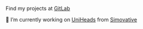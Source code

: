 Find my projects at [GitLab](https://gitlab.com/leonp5)

🔭 I’m currently working on [UniHeads](https://app.uniheads.com) from [Simovative](https://www.simovative.com)

<!--
**leonp5/leonp5** is a ✨ _special_ ✨ repository because its `README.md` (this file) appears on your GitHub profile.

Here are some ideas to get you started:

- 🔭 I’m currently working on ...
- 🌱 I’m currently learning ...
- 👯 I’m looking to collaborate on ...
- 🤔 I’m looking for help with ...
- 💬 Ask me about ...
- 📫 How to reach me: ...
- 😄 Pronouns: ...
- ⚡ Fun fact: ...
-->
